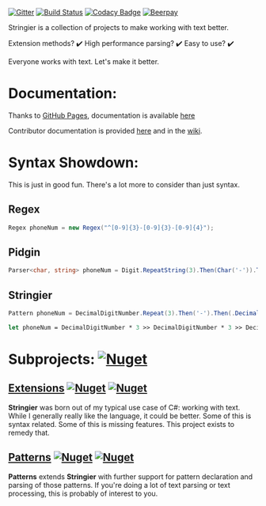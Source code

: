 ﻿[![Gitter](https://badges.gitter.im/Stringier/community.svg)](https://gitter.im/Stringier/community?utm_source=badge&utm_medium=badge&utm_campaign=pr-badge)
[![Build Status](https://dev.azure.com/p-kell/Stringier/_apis/build/status/Entomy.Stringier?branchName=master)](https://dev.azure.com/p-kell/Stringier/_build/latest?definitionId=2&branchName=master)
[![Codacy Badge](https://api.codacy.com/project/badge/Grade/02ab838da67f4c929ef985b3f7d8a732)](https://www.codacy.com/app/Entomy/Stringier?utm_source=github.com&amp;utm_medium=referral&amp;utm_content=Entomy/Stringier&amp;utm_campaign=Badge_Grade)
[![Beerpay](https://img.shields.io/beerpay/Entomy/Stringier.svg)](https://beerpay.io/Entomy/Stringier)

Stringier is a collection of projects to make working with text better.

Extension methods? ✔️ High performance parsing? ✔️ Easy to use? ✔️

Everyone works with text. Let's make it better.

# Documentation:

Thanks to [GitHub Pages](https://pages.github.com/), documentation is available [here](https://entomy.github.io/Stringier/)

Contributor documentation is provided [here](https://github.com/Entomy/Stringier/blob/master/CONTRIBUTING.md) and in the [wiki](https://github.com/Entomy/Stringier/wiki).

# Syntax Showdown:

This is just in good fun. There's a lot more to consider than just syntax.

## Regex

~~~~ csharp
Regex phoneNum = new Regex("^[0-9]{3}-[0-9]{3}-[0-9]{4}");
~~~~

## Pidgin

~~~~ csharp
Parser<char, string> phoneNum = Digit.RepeatString(3).Then(Char('-')).Then(Digit.RepeatString(3)).Then(Char('-')).Then(Digit.RepeatString(4));
~~~~

## Stringier

~~~~ csharp
Pattern phoneNum = DecimalDigitNumber.Repeat(3).Then('-').Then(.DecimalDigitNumber.Repeat(3)).Then('-').Then(DecimalDigitNumber.Repeat(4));
~~~~
~~~~ fsharp
let phoneNum = DecimalDigitNumber * 3 >> DecimalDigitNumber * 3 >> DecimalDigitNumber * 4
~~~~

# Subprojects: [![Nuget](https://img.shields.io/nuget/dt/Stringier?label=Meta%20Package&logo=nuget)](https://www.nuget.org/packages/Stringier/)

## [Extensions](https://github.com/Entomy/Stringier/tree/master/Extensions) [![Nuget](https://img.shields.io/nuget/dt/Stringier.Extensions.svg?label=Extensions&logo=Nuget)](https://www.nuget.org/packages/Stringier.Extensions/) [![Nuget](https://img.shields.io/nuget/dt/Stringier.Extensions.FSharp?label=F%23%20&logo=nuget)](https://www.nuget.org/packages/Stringier.Extensions.FSharp/)

**Stringier** was born out of my typical use case of C#: working with text. While I generally really like the language, it could be better. Some of this is syntax related. Some of this is missing features. This project exists to remedy that.

## [Patterns](https://github.com/Entomy/Stringier/tree/master/Patterns) [![Nuget](https://img.shields.io/nuget/dt/Stringier.Patterns.svg?label=Patterns&logo=nuget)](https://www.nuget.org/packages/Stringier.Patterns/) [![Nuget](https://img.shields.io/nuget/dt/Stringier.Patterns.FSharp?label=F%23%20&logo=nuget)](https://www.nuget.org/packages/Stringier.Patterns.FSharp/)


**Patterns** extends **Stringier** with further support for pattern declaration and parsing of those patterns. If you're doing a lot of text parsing or text processing, this is probably of interest to you.
